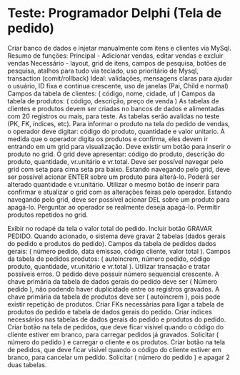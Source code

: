 # Teste: Programador Delphi (Tela de pedido) </br>
Criar banco de dados e injetar manualmente com itens e clientes via MySql.
</br>
Resumo de funções:
  Principal - Adicionar vendas, editar vendas e excluir vendas
  Necessário - layout, grid de itens, campos de pesquisa, botões de pesquisa, atalhos para tudo via teclado, uso prioritário de Mysql, transaction (comit/rollback)
  Ideal: validações, mensagens claras para ajudar o usuário, ID fixa e continua crescente, uso de janelas (Pai, Child e normal)
</br>
Campos da tabela de clientes: ( código, nome, cidade, uf )
Campos da tabela de produtos: ( código, descrição, preço de venda ) 
As tabelas de clientes e produtos devem ser criadas no bancos de dados e alimentadas com 20 registros ou mais, para teste. As tabelas serão avalidas no teste (PK, FK, índices, etc).
Para informar o produto na tela do pedido de vendas, o operador deve digitar: código do produto, quantidade e valor unitario.
À medida que o operador digita os produtos e confirma, eles devem ir entrando em um grid para visualização. Deve existir um botão para inserir o produto no grid.
O grid deve apresentar: código do produto, descrição do produto, quantidade, vr.unitário e vr.total.
Deve ser possível navegar pelo grid com seta para cima  seta pra baixo.
Estando navegando pelo grid, deve ser possível acionar ENTER sobre um produto para alterá-lo. Poderá ser alterado quantidade e vr.unitário. Utilizar o mesmo botão de inserir para confirmar e atualizar o grid com as alterações feiras pelo operador.
Estando navegando pelo grid, deve ser possível acionar DEL sobre um produto para apagá-lo. Perguntar ao operador se realmente deseja apagá-lo.
Permitir produtos repetidos no grid.

Exibir no rodapé da tela o valor total do pedido. 
Incluir botão GRAVAR PEDIDO. Quando acionado, o sistema deve gravar 2 tabelas (dados gerais do pedido e produtos do pedido). 
Campos da tabela de pedidos dados gerais: ( número pedido, data emissao, código cliente, valor total ).
Campos da tabela de pedidos produtos: ( autoincrem, número pedido, código produto, quantidade, vr.unitário e vr.total ).
Utilizar transação e tratar possíveis erros.
O pedido deve possuir número sequencial crescente.
A chave primária da tabela de dados gerais do pedido deve ser ( Número pedido ), não podendo haver duplicidade entre os registros gravados.
A chave primária da tabela de produtos deve ser ( autoincrem ), pois pode existir repetição de produtos.
Criar FKs necessárias para ligar a tabela de produtos do pedido e tabela de dados gerais do pedido.
Criar índices necessários nas tabelas de dados gerais do pedido e produtos do pedido.
Criar botão na tela de pedidos, que deve ficar visivel quando o código do cliente estiver em branco, para carregar pedidos já gravados. Solicitar ( número do pedido ) e carregar o cliente e os produtos. 
Criar botão na tela de pedidos, que deve ficar visível quando o código do cliente estiver em branco, para cancelar um pedido. Solicitar ( número do pedido ) e apagar 2 duas tabelas.
 
